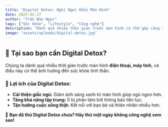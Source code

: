 ```yaml
---
title: "Digital Detox: Nghỉ Ngơi Khỏi Màn Hình"
date: 2025-02-27
author: "Trần Bảo Ngọc"
tags: ["Sức khỏe", "Lifestyle", "Công nghệ"]
description: "Dành quá nhiều thời gian trước màn hình có thể gây căng thẳng. Hãy thử Digital Detox!"
image: "assets/uploads/digital-detox.jpg"
---
```


## 📵 Tại sao bạn cần Digital Detox?

Chúng ta dành quá nhiều thời gian trước màn hình **điện thoại, máy tính**, và điều này có thể ảnh hưởng đến sức khỏe tinh thần.

### 🔹 Lợi ích của Digital Detox:
- **Cải thiện giấc ngủ:** Giảm ánh sáng xanh từ màn hình giúp ngủ ngon hơn.
- **Tăng khả năng tập trung:** Ít bị phân tâm bởi thông báo liên tục.
- **Tận hưởng cuộc sống thật:** Kết nối với bạn bè và thiên nhiên nhiều hơn.

📌 **Bạn đã thử Digital Detox chưa? Hãy thử một ngày không công nghệ xem sao!**